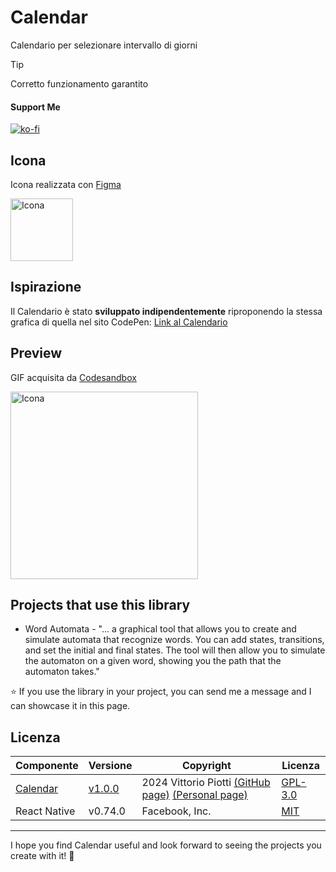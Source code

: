 # Calendar



Calendario per selezionare intervallo di giorni 


> [!TIP]
> Corretto funzionamento garantito

#### Support Me


[![ko-fi](https://ko-fi.com/img/githubbutton_sm.svg)](https://ko-fi.com/P5P012BC8U)

## Icona

Icona realizzata con [Figma](https://www.figma.com)

<img src="https://github.com/vittorioPiotti/Calendario-React-Native/blob/main/icona.png" alt="Icona" width="100"/>


## Ispirazione

Il Calendario è stato **sviluppato indipendentemente** riproponendo la stessa grafica di quella nel sito CodePen: [Link al Calendario](https://codepen.io/sawyer22/pen/ddYroL) 


## Preview

GIF acquisita da [Codesandbox](https://ygmq5s.csb.app/Calendario)

<img src="https://github.com/vittorioPiotti/Calendario-React-Native/blob/main/calendar.gif" alt="Icona" width="300"/>


## Projects that use this library

 * Word Automata - "... a graphical tool that allows you to create and simulate automata that recognize words. You can add states, transitions, and set the initial and final states. The tool will then allow you to simulate the automaton on a given word, showing you the path that the automaton takes."
   
⭐ If you use the library in your project, you can send me a message and I can showcase it in this page.



## Licenza

| Componente             | Versione | Copyright            | Licenza                                                                                          |
|------------------------|----------|----------------------|--------------------------------------------------------------------------------------------------|
| [Calendar](https://github.com/vittorioPiotti/Calendar-Widget-ReactNative) | [v1.0.0](https://github.com/vittorioPiotti/Calendar-Widget-ReactNative/releases/tag/v1.0.0)    | 2024 Vittorio Piotti [(GitHub page)](https://github.com/vittorioPiotti) [(Personal page)](https://vittoriopiotti.altervista.org/)            | [GPL-3.0 ](https://github.com/vittorioPiotti/Calendar-Widget-ReactNative/blob/main/LICENSE.md) |
| React Native           | v0.74.0  | Facebook, Inc.       | [MIT ](https://github.com/facebook/react-native/blob/main/LICENSE)                         |


---

I hope you find Calendar useful and look forward to seeing the projects you create with it! 💫




